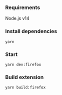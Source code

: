 ### Requirements

Node.js v14

### Install dependencies

```
yarn
```

### Start

```
yarn dev:firefox
```

### Build extension

```
yarn build:firefox
```
